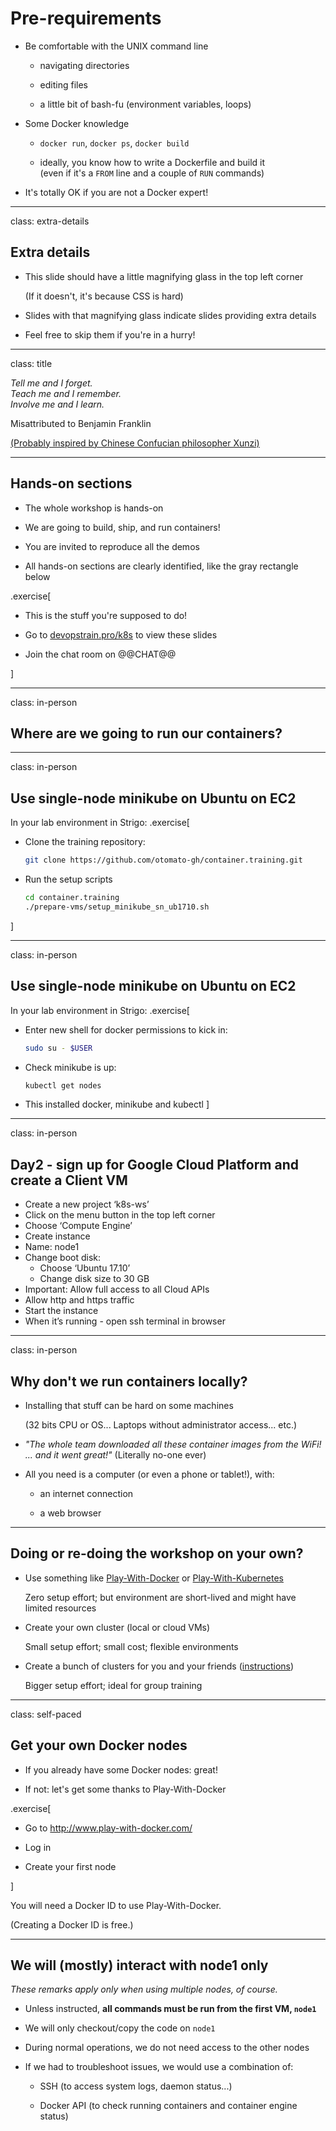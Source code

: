 # Pre-requirements

- Be comfortable with the UNIX command line

  - navigating directories

  - editing files

  - a little bit of bash-fu (environment variables, loops)

- Some Docker knowledge

  - `docker run`, `docker ps`, `docker build`

  - ideally, you know how to write a Dockerfile and build it
    <br/>
    (even if it's a `FROM` line and a couple of `RUN` commands)

- It's totally OK if you are not a Docker expert!

---

class: extra-details

## Extra details

- This slide should have a little magnifying glass in the top left corner

  (If it doesn't, it's because CSS is hard)

- Slides with that magnifying glass indicate slides providing extra details

- Feel free to skip them if you're in a hurry!

---

class: title

*Tell me and I forget.*
<br/>
*Teach me and I remember.*
<br/>
*Involve me and I learn.*

Misattributed to Benjamin Franklin

[(Probably inspired by Chinese Confucian philosopher Xunzi)](https://www.barrypopik.com/index.php/new_york_city/entry/tell_me_and_i_forget_teach_me_and_i_may_remember_involve_me_and_i_will_lear/)

---

## Hands-on sections

- The whole workshop is hands-on

- We are going to build, ship, and run containers!

- You are invited to reproduce all the demos

- All hands-on sections are clearly identified, like the gray rectangle below

.exercise[

- This is the stuff you're supposed to do!

- Go to [devopstrain.pro/k8s](http://devopstrain.pro/k8s/) to view these slides

- Join the chat room on @@CHAT@@

<!-- ```open http://container.training/``` -->

]

---

class: in-person

## Where are we going to run our containers?

---

class: in-person

## Use single-node minikube on Ubuntu on EC2

In your lab environment in Strigo:
.exercise[
- Clone the training repository:
  ```bash
  git clone https://github.com/otomato-gh/container.training.git
  ```
- Run the setup scripts
  ```bash
  cd container.training
  ./prepare-vms/setup_minikube_sn_ub1710.sh
  ```
]

---

class: in-person

## Use single-node minikube on Ubuntu on EC2

In your lab environment in Strigo:
.exercise[
- Enter new shell for docker permissions to kick in:
  ```bash
  sudo su - $USER
  ```
- Check minikube is up:
  ```bash
  kubectl get nodes
  ```
- This installed docker, minikube and kubectl
]

---

class: in-person

## Day2 - sign up for Google Cloud Platform and create a Client VM

- Create a new project ‘k8s-ws’
- Click on the menu button in the top left corner
- Choose ‘Compute Engine’
- Create instance
- Name: node1
- Change boot disk:
  - Choose ‘Ubuntu 17.10’
  - Change disk size to 30 GB
- Important: Allow full access to all Cloud APIs
- Allow http and https traffic
- Start the instance
- When it’s running - open ssh terminal in browser

---

class: in-person

## Why don't we run containers locally?

- Installing that stuff can be hard on some machines

  (32 bits CPU or OS... Laptops without administrator access... etc.)

- *"The whole team downloaded all these container images from the WiFi!
  <br/>... and it went great!"* (Literally no-one ever)

- All you need is a computer (or even a phone or tablet!), with:

  - an internet connection

  - a web browser

---

## Doing or re-doing the workshop on your own?

- Use something like
  [Play-With-Docker](http://play-with-docker.com/) or
  [Play-With-Kubernetes](https://medium.com/@marcosnils/introducing-pwk-play-with-k8s-159fcfeb787b)

  Zero setup effort; but environment are short-lived and
  might have limited resources

- Create your own cluster (local or cloud VMs)

  Small setup effort; small cost; flexible environments

- Create a bunch of clusters for you and your friends
    ([instructions](https://github.com/otomato_gh/container.training/tree/master/prepare-vms))

  Bigger setup effort; ideal for group training

---

class: self-paced

## Get your own Docker nodes

- If you already have some Docker nodes: great!

- If not: let's get some thanks to Play-With-Docker

.exercise[

- Go to http://www.play-with-docker.com/

- Log in

- Create your first node

<!-- ```open http://www.play-with-docker.com/``` -->

]

You will need a Docker ID to use Play-With-Docker.

(Creating a Docker ID is free.)

---

## We will (mostly) interact with node1 only

*These remarks apply only when using multiple nodes, of course.*

- Unless instructed, **all commands must be run from the first VM, `node1`**

- We will only checkout/copy the code on `node1`

- During normal operations, we do not need access to the other nodes

- If we had to troubleshoot issues, we would use a combination of:

  - SSH (to access system logs, daemon status...)

  - Docker API (to check running containers and container engine status)
